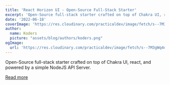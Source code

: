 ```yaml
---
title: 'React Horizon UI - Open-Source Full-Stack Starter'
excerpt: 'Open-Source full-stack starter crafted on top of Chakra UI, react, and powered by a simple NodeJS API Server.'
date: '2022-06-18'
coverImage: 'https://res.cloudinary.com/practicaldev/image/fetch/s--7M3gWq4d--/c_imagga_scale,f_auto,fl_progressive,h_420,q_auto,w_1000/https://dev-to-uploads.s3.amazonaws.com/uploads/articles/rqdsssbu19yjosez2eb1.jpg'
author:
  name: Koders
  picture: "assets/blog/authors/koders.png"
ogImage:
  url: 'https://res.cloudinary.com/practicaldev/image/fetch/s--7M3gWq4d--/c_imagga_scale,f_auto,fl_progressive,h_420,q_auto,w_1000/https://dev-to-uploads.s3.amazonaws.com/uploads/articles/rqdsssbu19yjosez2eb1.jpg'
---
```


Open-Source full-stack starter crafted on top of Chakra UI, react, and powered by a simple NodeJS API Server.

[Read more](https://dev.to/sm0ke/react-horizon-ui-open-source-full-stack-starter-3nbp)
